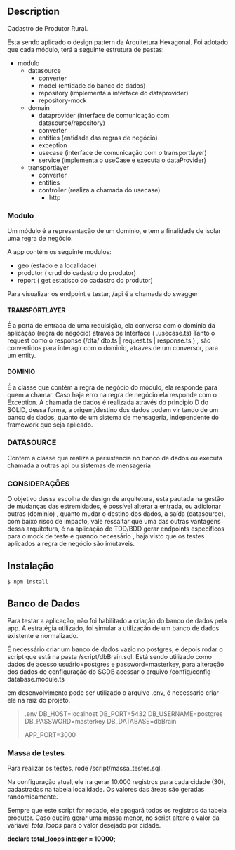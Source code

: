 ## Description

Cadastro de Produtor Rural.

Esta sendo aplicado o design pattern da Arquitetura Hexagonal. Foi adotado que cada módulo, terá a seguinte estrutura de pastas:

 - modulo
    - datasource
        - converter
        - model (entidade do banco de dados)
        - repository (implementa a interface do dataprovider)
        - repository-mock
    - domain
        - dataprovider (interface de comunicação com datasource/repository)
        - converter
        - entities (entidade das regras de negócio)
        - exception
        - usecase (interface de comunicação com o transportlayer)
        - service (implementa o useCase e executa o dataProvider)
    - transportlayer
        - converter
        - entities
        - controller (realiza a chamada do usecase)
           - http

### Modulo

Um módulo é a representação de um domínio, e tem a finalidade de isolar uma regra de negócio. 

A app contém os seguinte modulos:
 * geo (estado e a localidade)
 * produtor ( crud do cadastro do produtor)
 * report ( get estatisco do cadastro do produtor)

 Para visualizar os endpoint e testar, /api é a chamada do swagger

#### TRANSPORTLAYER

É a porta de entrada de uma requisição, ela conversa com o dominio da aplicação (regra de negócio) através de Interface ( <regra>.usecase.ts)
Tanto o request como o response (/dta/ dto.ts | request.ts | response.ts ) , são convertidos para interagir com o dominio, atraves de um conversor, para um entity. 

#### DOMINIO 

É a classe que contém a regra de negócio do módulo, ela responde para quem a chamar. Caso haja erro na regra de negócio ela responde com o Exception.
A chamada de dados é realizada através do principio D do SOLID, dessa forma, a origem/destino dos dados podem vir tando de um banco de dados, quanto de um sistema de mensageria, independente do framework que seja aplicado.

### DATASOURCE
Contem a classe que realiza a persistencia no banco de dados ou executa chamada a outras api ou sistemas de mensageria

### CONSIDERAÇÕES

O objetivo dessa escolha de design de arquitetura, esta pautada na gestão de mudanças das estremidades,  é possível alterar a entrada, ou adicionar outras (dominio) , quanto mudar o destino dos dados, a saída (datasource), com baixo risco de impacto, vale ressaltar que uma das outras vantagens dessa arquitetura, é na aplicação de TDD/BDD gerar endpoints específicos para o mock de teste e quando necessário , haja visto que os testes aplicados a regra de negócio são imutaveis.


## Instalação

```bash
$ npm install
```


## Banco de Dados

Para testar a aplicação, não foi habilitado a criação do banco de dados pela app. A estratégia utilizado, foi simular a utilização de um banco de dados existente e normalizado.

É necessário criar um banco de dados vazio no postgres, e depois rodar o script que está na pasta /script/dbBrain.sql.
Está sendo utilizado como dados de acesso usuário=postgres e password=masterkey, para alteração dos dados de configuração do SGDB acessar o arquivo /config/config-database.module.ts

em desenvolvimento pode ser utilizado o arquivo .env, é necessario criar ele na raiz do projeto.


>  .env
> DB_HOST=localhost
> DB_PORT=5432
> DB_USERNAME=postgres
> DB_PASSWORD=masterkey
> DB_DATABASE=dbBrain
>
>APP_PORT=3000
>


### Massa de testes

Para realizar os testes, rode  /script/massa_testes.sql.

Na configuração atual, ele ira gerar 10.000 registros para cada cidade (30), cadastradas na tabela localidade. Os valores das áreas são geradas randomicamente.

Sempre que este script for rodado, ele apagará todos os registros da tabela produtor. Caso queira gerar uma massa menor, no script altere o valor da variável *tota_loops* para o valor desejado por cidade.

**declare total_loops integer = 10000;**


 

